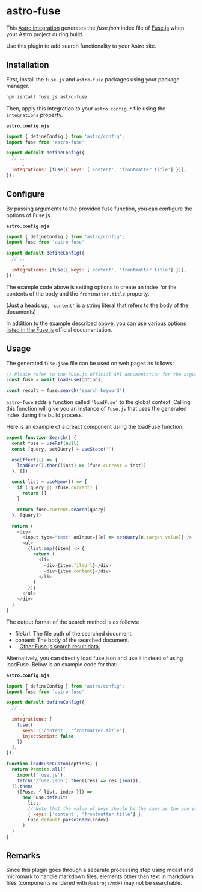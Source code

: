 # astro-fuse

This [Astro integration](https://docs.astro.build/en/guides/integrations-guide/) generates the _fuse.json_ index file of [Fuse.js](https://fusejs.io/) when your Astro project during build.

Use this plugin to add search functionality to your Astro site.

## Installation

First, install the `fuse.js` and `astro-fuse` packages using your package manager.

```sh
npm isntall fuse.js astro-fuse
```

Then, apply this integration to your `astro.config.*` file using the `integrations` property.

**`astro.config.mjs`**

```js ins={2} "fuse({ keys: ['content', 'frontmatter.title'] })"
import { defineConfig } from 'astro/config';
import fuse from 'astro-fuse'

export default defineConfig({
  // ...
      ,
  integrations: [fuse({ keys: ['content', 'frontmatter.title'] })],
});
```

## Configure

By passing arguments to the provided fuse function, you can configure the options of Fuse.js.

**`astro.config.mjs`**

```js ins={7}
import { defineConfig } from 'astro/config';
import fuse from 'astro-fuse'

export default defineConfig({
  // ...
      ,
  integrations: [fuse({ keys: ['content', 'frontmatter.title'] })],
});
```

The example code above is setting options to create an index for the contents of the body and the `frontmatter.title` property.

(Just a heads up, `'content'` is a string literal that refers to the body of the documents)

In addition to the example described above, you can use [various options listed in the Fuse.js](https://fusejs.io/api/options.html) official documentation.

## Usage

The generated `fuse.json` file can be used on web pages as follows:

```js
// Please refer to the Fuse.js official API documentation for the arguments of `loadFuse`
const fuse = await loadFuse(options)

const result = fuse.search('search keyword')
```

`astro-fuse` adds a function called `'loadFuse'` to the global context. Calling this function will give you an instance of `Fuse.js` that uses the generated index during the build process.

Here is an example of a preact component using the loadFuse function:

```js
export function Search() {
  const fuse = useRef(null)
  const [query, setQuery] = useState('')

  useEffect(() => {
    loadFuse().then((inst) => (fuse.current = inst))
  }, [])

  const list = useMemo(() => {
    if (!query || !fuse.current) {
      return []
    }

    return fuse.current.search(query)
  }, [query])

  return (
    <div>
      <input type="text" onInput={(e) => setQuery(e.target.value)} />
      <ul>
        {list.map((item) => {
          return (
            <li>
              <div>{item.fileUrl}</div>
              <div>{item.content}</div>
            </li>
          )
        })}
      </ul>
    </div>
  )
}
```

The output format of the search method is as follows:

- fileUrl: The file path of the searched document.
- content: The body of the searched document.
- ...[Other Fuse.js search result data.](https://fusejs.io/examples.html#search-object-array)

Alternatively, you can directly load fuse.json and use it instead of using loadFuse. Below is an example code for that:

**`astro.config.mjs`**

```js ins={10}
import { defineConfig } from 'astro/config';
import fuse from 'astro-fuse'

export default defineConfig({
  // ...
      ,
  integrations: [
    fuse({
      keys: ['content', 'frontmatter.title'],
      injectScript: false
    })
  ],
});
```

```js
function loadFuseCustom(options) {
  return Promise.all([
    import('fuse.js'),
    fetch('/fuse.json').then((res) => res.json()),
  ]).then(
    ([Fuse, { list, index }]) =>
      new Fuse.default(
        list,
        // Note that the value of keys should be the same as the one passed to astro.config.*
        { keys: ['content', 'frontmatter.title'] },
        Fuse.default.parseIndex(index)
      )
  )
}
```

## Remarks

Since this plugin goes through a separate processing step using mdast and micromark to handle markdown files, elements other than text in markdown files (components rendered with `@astrojs/mdx`) may not be searchable.
